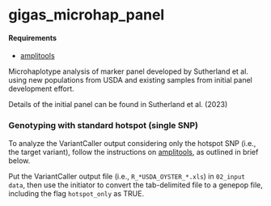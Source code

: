 # gigas_microhap_panel

#### Requirements 
- [amplitools](https://github.com/bensutherland/amplitools)

Microhaplotype analysis of marker panel developed by Sutherland et al. using new populations from USDA and existing samples from initial panel development effort.

Details of the initial panel can be found in Sutherland et al. (2023)


### Genotyping with standard hotspot (single SNP)
To analyze the VariantCaller output considering only the hotspot SNP (i.e., the target variant), follow the instructions on [amplitools](https://github.com/bensutherland/amplitools), as outlined in brief below.      

Put the VariantCaller output file (i.e., `R_*USDA_OYSTER_*.xls`) in `02_input data`, then use the initiator to convert the tab-delimited file to a genepop file, including the flag `hotspot_only` as TRUE.      
